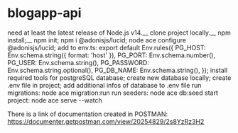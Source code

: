 # blogapp-api

need at least the latest release of Node.js v14.__
clone project locally.__
npm install;__
npm init;
npm i @adonisjs/lucid;
node ace configure @adonisjs/lucid;
add to env.ts:   export default Env.rules({
                PG_HOST: Env.schema.string({ format: 'host' }),
                PG_PORT: Env.schema.number(),
                PG_USER: Env.schema.string(),
                PG_PASSWORD: Env.schema.string.optional(),
                PG_DB_NAME: Env.schema.string(),
                });
install required tools for postgreSQL database;
create new database locally;
create .env file in project;
add additional infos of database to .env file
run migrations: node ace migration:run
run seeders: node ace db:seed
start project: node ace serve --watch


There is a link of documentation created in POSTMAN: https://documenter.getpostman.com/view/20254829/2s8YzRz3H2


